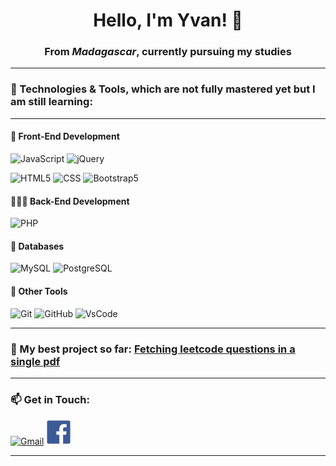 <h1 align="center">Hello, I'm Yvan! 👋</h1>
<!--
<div id="header" align="center">
  <img src="https://user-images.githubusercontent.com/74038190/212257472-08e52665-c503-4bd9-aa20-f5a4dae769b5.gif" width="100"/>
</div>
-->
<h3 align="center">From <i>Madagascar</i>, currently pursuing my studies <!-- at IT University --></h3>

<hr>
<h3 align="left">🔧 Technologies & Tools, which are not fully mastered yet but I am still learning:</h3>
<hr>

<h4>🎨 Front-End Development</h4>

![JavaScript](https://img.shields.io/badge/-JavaScript-333333?style=flat&logo=javascript)
![jQuery](https://img.shields.io/badge/-jQuery-333333?style=flat&logo=jquery&logoColor=0769AD)

![HTML5](https://img.shields.io/badge/-HTML5-333333?style=flat&logo=html5)
![CSS](https://img.shields.io/badge/-CSS-333333?style=flat&logo=CSS3&logoColor=1572B6)
![Bootstrap5](https://img.shields.io/badge/-Bootstrap-333333?style=flat&logo=bootstrap)

<h4>🧑🏽‍💻 Back-End Development</h4>

<!-- ![Python](https://img.shields.io/badge/-Python-333333?style=flat&logo=python&logoColor=3776AB) -->
![PHP](https://img.shields.io/badge/-PHP-333333?style=flat&logo=php)
<!-- ![Node.js](https://img.shields.io/badge/-Node.js-333333?style=flat&logo=node.js) -->

<h4>💾 Databases</h4>

![MySQL](https://img.shields.io/badge/-MySQL-333333?style=flat&logo=mysql)
![PostgreSQL](https://img.shields.io/badge/-PostgreSQL-333333?style=flat&logo=postgresql&logoColor=336791)

<h4>🧰 Other Tools</h4>

![Git](https://img.shields.io/badge/-Git-333333?style=flat&logo=git)
![GitHub](https://img.shields.io/badge/-GitHub-333333?style=flat&logo=github)
![VsCode](https://img.shields.io/badge/-VsCode-333333?style=flat&logo=vscode&logoColor=007ACC)

<hr>

<h3 align="left">📂 My best project so far: <a href="https://github.com/gigasandwich/leetcode-questions">Fetching leetcode questions in a single pdf</a></h3>

<hr>

<h3 align="left">📫 Get in Touch:</h3>
<p align="left">
  <a href="mailto:yvannandy@gmail.com"><img src="https://upload.wikimedia.org/wikipedia/commons/7/7e/Gmail_icon_%282020%29.svg" alt="Gmail" width="40" height="40"/></a>
  <a href="https://www.facebook.com/jillsandwich.giga"><img src="https://raw.githubusercontent.com/devicons/devicon/master/icons/facebook/facebook-original.svg" alt="Facebook" width="40" height="40"/></a>
</p>

<hr>

<!-- <h3 align="center">Thank you for visiting my profile! ✨</h3> -->
